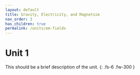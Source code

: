 ```yaml
---
layout: default
title: Gravity, Electricity, and Magnetsim
nav_order: 3
has_children: true
permalink: /units/em-fields
---
```


# Unit 1
This should be a brief description of the unit.
{: .fs-6 .fw-300 }
